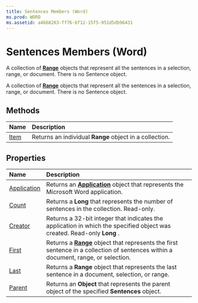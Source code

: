 ```yaml
---
title: Sentences Members (Word)
ms.prod: WORD
ms.assetid: a4668263-ff76-6f12-15f5-951d5db96431
---
```



# Sentences Members (Word)
A collection of  **[Range](range-object-word.md)** objects that represent all the sentences in a selection, range, or document. There is no Sentence object.

A collection of  **[Range](range-object-word.md)** objects that represent all the sentences in a selection, range, or document. There is no Sentence object.


## Methods



|**Name**|**Description**|
|:-----|:-----|
|[Item](sentences-item-method-word.md)|Returns an individual  **Range** object in a collection.|

## Properties



|**Name**|**Description**|
|:-----|:-----|
|[Application](sentences-application-property-word.md)|Returns an  **[Application](application-object-word.md)** object that represents the Microsoft Word application.|
|[Count](sentences-count-property-word.md)|Returns a  **Long** that represents the number of sentences in the collection. Read-only.|
|[Creator](sentences-creator-property-word.md)|Returns a 32-bit integer that indicates the application in which the specified object was created. Read-only  **Long** .|
|[First](sentences-first-property-word.md)|Returns a  **[Range](range-object-word.md)** object that represents the first sentence in a collection of sentences within a document, range, or selection.|
|[Last](sentences-last-property-word.md)|Returns a  **Range** object that represents the last sentence in a document, selection, or range.|
|[Parent](sentences-parent-property-word.md)|Returns an  **Object** that represents the parent object of the specified **Sentences** object.|

